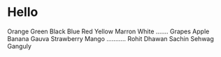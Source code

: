 # Hello
Orange
Green
Black
Blue
Red
Yellow
Marron
White
.......
Grapes
Apple
Banana
Gauva
Strawberry
Mango
...........
Rohit
Dhawan
Sachin
Sehwag
Ganguly

